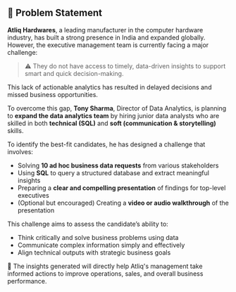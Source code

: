 ## 🧩 Problem Statement

**Atliq Hardwares**, a leading manufacturer in the computer hardware industry, has built a strong presence in India and expanded globally. However, the executive management team is currently facing a major challenge:

> ⚠️ They do not have access to timely, data-driven insights to support smart and quick decision-making.

This lack of actionable analytics has resulted in delayed decisions and missed business opportunities.

To overcome this gap, **Tony Sharma**, Director of Data Analytics, is planning to **expand the data analytics team** by hiring junior data analysts who are skilled in both **technical (SQL)** and **soft (communication & storytelling)** skills.

To identify the best-fit candidates, he has designed a challenge that involves:

- Solving **10 ad hoc business data requests** from various stakeholders  
- Using **SQL** to query a structured database and extract meaningful insights  
- Preparing a **clear and compelling presentation** of findings for top-level executives  
- (Optional but encouraged) Creating a **video or audio walkthrough** of the presentation

This challenge aims to assess the candidate’s ability to:

- Think critically and solve business problems using data  
- Communicate complex information simply and effectively  
- Align technical outputs with strategic business goals

📌 The insights generated will directly help Atliq's management take informed actions to improve operations, sales, and overall business performance.
